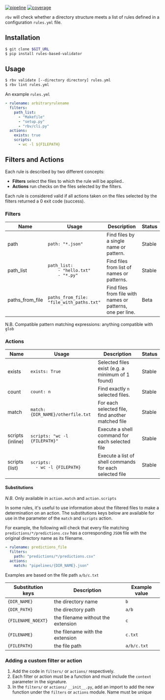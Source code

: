 [![pipeline][badge_pipeline]][git_url]
[![coverage][badge_coverage]][coverage_report]

[badge_pipeline]: https://gitlab.nist.gov/gitlab/dse-nist/rules-based-validator/badges/master/pipeline.svg
[badge_coverage]: https://gitlab.nist.gov/gitlab/dse-nist/rules-based-validator/badges/master/coverage.svg
[git_url]: https://gitlab.nist.gov/gitlab/dse-nist/rules-based-validator
[coverage_report]: http://dse-nist.ipages.nist.gov/rules-based-validator/_static/coverage/index.html

`rbv` will check whether a directory structure meets a list of rules defined in a configuration `rules.yml` file.

## Installation

```bash
$ git clone $GIT_URL
$ pip install rules-based-validator
```

## Usage

```bash
$ rbv validate [--directory directory] rules.yml
$ rbv lint rules.yml
```

An example `rules.yml`
```yaml
- rulename: arbitraryrulename
  filters:
    path_list:
      - "Makefile"
      - "setup.py"
      - "rbv/cli.py"
  actions:
    exists: true
    scripts: 
      - wc -l ${FILEPATH}
```

## Filters and Actions

Each rule is described by two different concepts:
* **Filters** select the files to which the rule will be applied..
* **Actions** run checks on the files selected by the filters.

Each rule is considered valid if all actions taken on the files
selected by the filters returned a 0 exit code (success).

### Filters


|  Name   | Usage         | Description                                        | Status  |  
|---------|---------------|----------------------------------------------------|---|
| path    | `path: "*.json"`  | Find files by a single name or pattern.  | Stable  |   
| path_list | `path_list:`<br/>`    - "hello.txt"`<br/>`    - "*.py"` | Find files from list of names or patterns. | Stable  |   
| paths_from_file  | `paths_from_file: "file_with_paths.txt"`| Find files from file with names or patterns, one per line.  | Beta  |   

N.B. Compatible pattern matching expressions: anything compatible with `glob`


### Actions

|  Name   | Usage         | Description                                        | Status  |  
|---------|---------------|----------------------------------------------------|---|
| exists  | `exists: True`| Selected files exist (e.g. a minimum of 1 found)   | Stable  |   
| count   | `count: n`    | Find exactly `n` selected files.                   | Stable  |   
| match   | `match: {DIR_NAME}/otherfile.txt`               | For each selected file, find another matched file       | Stable  |   
| scripts (inline) | `scripts: "wc -l {FILEPATH}"`          | Execute a shell command for each selected file          | Stable  |   
| scripts (list)   | `scripts:`<br/>`  - wc -l {FILEPATH}`  | Execute a list of shell commands for each selected file | Stable  |   

#### Substitutions

*N.B.* Only available in `action.match` and `action.scripts`

In some rules, it's useful to use information about the filtered files to make a determination on an action. The substitutions keys below are available for use in the parameter of the `match` and `scripts` action.

For example, the following will check that every file matching `predictions/*/predictions.csv` has a corresponding `JSON` file with the original directory name as its filename.

```yaml
- rulename: predictions_file
  filters:
    path: "predictions/*/predictions.csv"
  actions:
    match: "pipelines/{DIR_NAME}.json"
```

Examples are based on the file path `a/b/c.txt`

| Substitution keys  |   Description                      |Example value|
|--------------------|------------------------------------|-------------|
| `{DIR_NAME}`       |  the directory name                | `b`         |
| `{DIR_PATH}`       |  the directory path                | `a/b`       |
| `{FILENAME_NOEXT}` | the filename without the extension | `c`         |
| `{FILENAME}`       | the filename with the extension    | `c.txt`     |
| `{FILEPATH}`       | the file path                      | `a/b/c.txt` |


### Adding a custom filter or action

1. Add the code in `filters/` or `actions/` respectively.
2. Each filter or action must be a function and must include the `context` parameter in the signature.
3. In the `filters/` or `actions/` `__init__.py`, add an import to add the new function under the
`filters` or `actions` module.
Name must be unique
